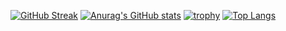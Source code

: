 [![GitHub Streak](https://github-readme-streak-stats.herokuapp.com/?user=coldman-47&theme=gotham)](https://github.com/coldman-47)
[![Anurag's GitHub stats](https://github-readme-stats.vercel.app/api?username=coldman-47&show_icons=true&theme=gotham)](https://github.com/coldman-47)
[![trophy](https://github-profile-trophy.vercel.app/?username=coldman-47&theme=darkhub&row=2&column=3)](https://github.com/coldman-47)
[![Top Langs](https://github-readme-stats.vercel.app/api/top-langs/?username=coldman-47&theme=gotham&layout=compact)](https://github.com/coldman-47)
